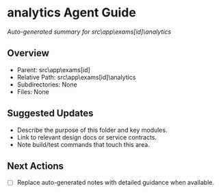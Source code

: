 ﻿# analytics Agent Guide
*Auto-generated summary for src\app\exams\[id]\analytics*

## Overview
- Parent: src\app\exams\[id]
- Relative Path: src\app\exams\[id]\analytics
- Subdirectories: None
- Files: None

## Suggested Updates
- Describe the purpose of this folder and key modules.
- Link to relevant design docs or service contracts.
- Note build/test commands that touch this area.

## Next Actions
- [ ] Replace auto-generated notes with detailed guidance when available.

